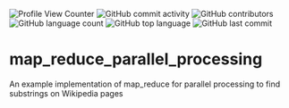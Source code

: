![Profile View Counter](https://komarev.com/ghpvc/?username=teresahanak) ![GitHub commit activity](https://img.shields.io/github/commit-activity/y/teresahanak/map-reduce-parallel-processing) ![GitHub contributors](https://img.shields.io/github/contributors/teresahanak/map-reduce-parallel-processing) ![GitHub language count](https://img.shields.io/github/languages/count/teresahanak/map-reduce-parallel-processing) ![GitHub top language](https://img.shields.io/github/languages/top/teresahanak/map-reduce-parallel-processing) ![GitHub last commit](https://img.shields.io/github/last-commit/teresahanak/map-reduce-parallel-processing)  
# map_reduce_parallel_processing
An example implementation of map_reduce for parallel processing to find substrings on Wikipedia pages
